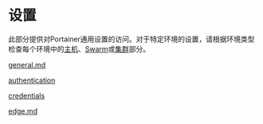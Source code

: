 # 设置

此部分提供对Portainer通用设置的访问。对于特定环境的设置，请根据环境类型检查每个环境中的[主机](../../user/docker/host/)、[Swarm](../../user/docker/swarm/)或[集群](../../user/kubernetes/cluster/)部分。


[general.md](general.md)



[authentication](authentication/)



[credentials](credentials/)



[edge.md](edge.md)
